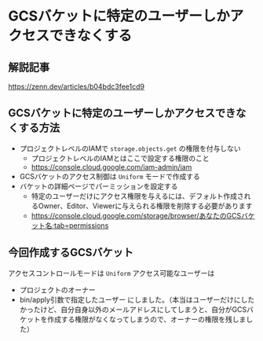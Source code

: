 # GCSバケットに特定のユーザーしかアクセスできなくする

## 解説記事
https://zenn.dev/articles/b04bdc3fee1cd9

## GCSバケットに特定のユーザーしかアクセスできなくする方法
- プロジェクトレベルのIAMで `storage.objects.get` の権限を付与しない
	- プロジェクトレベルのIAMとはここで設定する権限のこと
	- https://console.cloud.google.com/iam-admin/iam
- GCSバケットのアクセス制御は `Uniform` モードで作成する
- バケットの詳細ページでパーミッションを設定する
	- 特定のユーザーだけにアクセス権限を与えるには、デフォルト作成されるOwner、Editor、Viewerに与えられる権限を削除する必要があります
	- https://console.cloud.google.com/storage/browser/あなたのGCSバケット名;tab=permissions

## 今回作成するGCSバケット
アクセスコントロールモードは `Uniform`
アクセス可能なユーザーは
- プロジェクトのオーナー
- bin/apply引数で指定したユーザー
にしました。（本当はユーザーだけにしたかったけど、自分自身以外のメールアドレスにしてしまうと、自分がGCSバケットを作成する権限がなくなってしまうので、オーナーの権限を残しました）
